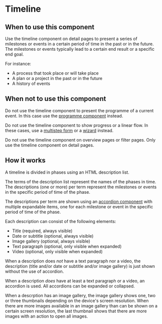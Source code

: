 # Timeline

## When to use this component

Use the timeline component on detail pages to present a series of milestones or events in a certain period of time in the past or in the future. The milestones or events typically lead to a certain end result or a specific end goal.

For instance:
* A process that took place or will take place
* A plan or a project in the past or in the future
* A history of events

## When not to use this component

Do not use the timeline component to present the programme of a current event. In this case use the <a href="{{path './programme.html'}}">programme component</a> instead.

Do not use the timeline component to show progress or a linear flow. In these cases, use a <a href="{{path './multistep-form.html'}}">multistep form</a> or a <a href="{{path './wizard.html'}}">wizard</a> instead. <!-- @TODO describe in better way in which cases a multistep form or a wizard should be used instead -->

Do not use the timeline component on overview pages or filter pages. Only use the timeline component on detail pages.

## How it works

A timeline is divided in phases using an HTML description list.

The terms of the description list represent the names of the phases in time. The descriptions (one or more) per term represent the milestones or events in the specific period of time of the phase.

The descriptions per term are shown using an <a href="{{path './accordion.html'}}">accordion component</a> with multiple expandable items, one for each milestone or event in the specific period of time of the phase.

Each description can consist of the following elements:

* Title (required, always visible)
* Date or subtitle (optional, always visible)
* Image gallery (optional, always visible)
* Text paragraph (optional, only visible when expanded)
* Video (optional, only visible when expanded)

When a description does *not* have a text paragraph nor a video, the description (title and/or date or subtitle and/or image gallery) is just shown without the use of accordion.

When a description *does* have at least a text paragraph or a video, an accordion is used. All accordions can be expanded or collapsed.

When a descrption has an image gallery, the image gallery shows one, two or three thumbnails depending on the device's screen resolution. When there are more images available in an image gallery than can be shown on a certain screen resolution, the last thumbnail shows that there are more images with an action to open all images.